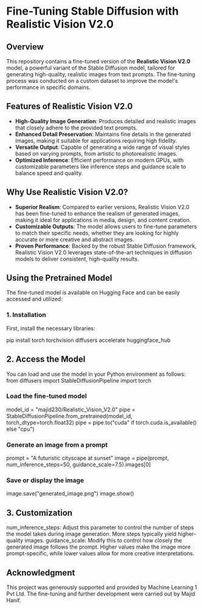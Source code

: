# Fine-Tuning Stable Diffusion with Realistic Vision V2.0

## Overview

This repository contains a fine-tuned version of the **Realistic Vision V2.0** model, a powerful variant of the Stable Diffusion model, tailored for generating high-quality, realistic images from text prompts. The fine-tuning process was conducted on a custom dataset to improve the model's performance in specific domains.

## Features of Realistic Vision V2.0

- **High-Quality Image Generation**: Produces detailed and realistic images that closely adhere to the provided text prompts.
- **Enhanced Detail Preservation**: Maintains fine details in the generated images, making it suitable for applications requiring high fidelity.
- **Versatile Output**: Capable of generating a wide range of visual styles based on varying prompts, from artistic to photorealistic images.
- **Optimized Inference**: Efficient performance on modern GPUs, with customizable parameters like inference steps and guidance scale to balance speed and quality.

## Why Use Realistic Vision V2.0?

- **Superior Realism**: Compared to earlier versions, Realistic Vision V2.0 has been fine-tuned to enhance the realism of generated images, making it ideal for applications in media, design, and content creation.
- **Customizable Outputs**: The model allows users to fine-tune parameters to match their specific needs, whether they are looking for highly accurate or more creative and abstract images.
- **Proven Performance**: Backed by the robust Stable Diffusion framework, Realistic Vision V2.0 leverages state-of-the-art techniques in diffusion models to deliver consistent, high-quality results.

## Using the Pretrained Model

The fine-tuned model is available on Hugging Face and can be easily accessed and utilized:

### 1. Installation

First, install the necessary libraries:

pip install torch torchvision diffusers accelerate huggingface_hub

## 2. Access the Model
You can load and use the model in your Python environment as follows:
from diffusers import StableDiffusionPipeline
import torch

### Load the fine-tuned model
model_id = "majid230/Realistic_Vision_V2.0"
pipe = StableDiffusionPipeline.from_pretrained(model_id, torch_dtype=torch.float32)
pipe = pipe.to("cuda" if torch.cuda.is_available() else "cpu")

### Generate an image from a prompt
prompt = "A futuristic cityscape at sunset"
image = pipe(prompt, num_inference_steps=50, guidance_scale=7.5).images[0]

### Save or display the image
image.save("generated_image.png")
image.show()
## 3. Customization
num_inference_steps: Adjust this parameter to control the number of steps the model takes during image generation. More steps typically yield higher-quality images.
guidance_scale: Modify this to control how closely the generated image follows the prompt. Higher values make the image more prompt-specific, while lower values allow for more creative interpretations.
## Acknowledgment
This project was generously supported and provided by Machine Learning 1 Pvt Ltd. The fine-tuning and further development were carried out by Majid Hanif.

